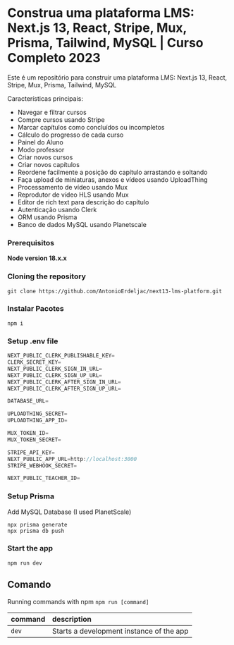 # Construa uma plataforma LMS: Next.js 13, React, Stripe, Mux, Prisma, Tailwind, MySQL | Curso Completo 2023

Este é um repositório para construir uma plataforma LMS: Next.js 13, React, Stripe, Mux, Prisma, Tailwind, MySQL 


Características principais:

- Navegar e filtrar cursos
- Compre cursos usando Stripe
- Marcar capítulos como concluídos ou incompletos
- Cálculo do progresso de cada curso
- Painel do Aluno
- Modo professor
- Criar novos cursos
- Criar novos capítulos
- Reordene facilmente a posição do capítulo arrastando e soltando
- Faça upload de miniaturas, anexos e vídeos usando UploadThing
- Processamento de vídeo usando Mux
- Reprodutor de vídeo HLS usando Mux
- Editor de rich text para descrição do capítulo
- Autenticação usando Clerk
- ORM usando Prisma
- Banco de dados MySQL usando Planetscale


### Prerequisitos

**Node version 18.x.x**

### Cloning the repository

```shell
git clone https://github.com/AntonioErdeljac/next13-lms-platform.git
```

### Instalar Pacotes

```shell
npm i
```

### Setup .env file


```js
NEXT_PUBLIC_CLERK_PUBLISHABLE_KEY=
CLERK_SECRET_KEY=
NEXT_PUBLIC_CLERK_SIGN_IN_URL=
NEXT_PUBLIC_CLERK_SIGN_UP_URL=
NEXT_PUBLIC_CLERK_AFTER_SIGN_IN_URL=
NEXT_PUBLIC_CLERK_AFTER_SIGN_UP_URL=

DATABASE_URL=

UPLOADTHING_SECRET=
UPLOADTHING_APP_ID=

MUX_TOKEN_ID=
MUX_TOKEN_SECRET=

STRIPE_API_KEY=
NEXT_PUBLIC_APP_URL=http://localhost:3000
STRIPE_WEBHOOK_SECRET=

NEXT_PUBLIC_TEACHER_ID=
```

### Setup Prisma

Add MySQL Database (I used PlanetScale)

```shell
npx prisma generate
npx prisma db push

```

### Start the app

```shell
npm run dev
```

## Comando 

Running commands with npm `npm run [command]`

| command         | description                              |
| :-------------- | :--------------------------------------- |
| `dev`           | Starts a development instance of the app |

